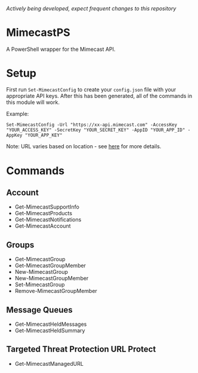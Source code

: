 ###### Actively being developed, expect frequent changes to this repository

# MimecastPS
A PowerShell wrapper for the Mimecast API.

# Setup
First run `Set-MimecastConfig` to create your `config.json` file with your appropriate API keys. After this has been generated, all of the commands in this module will work.

Example: 

`Set-MimecastConfig -Url "https://xx-api.mimecast.com" -AccessKey "YOUR_ACCESS_KEY" -SecretKey "YOUR_SECRET_KEY" -AppID "YOUR_APP_ID" -AppKey "YOUR_APP_KEY"`

Note: URL varies based on location - see [here](https://www.mimecast.com/tech-connect/documentation/api-overview/global-base-urls/) for more details.

# Commands
## Account
- Get-MimecastSupportInfo
- Get-MimecastProducts
- Get-MimecastNotifications
- Get-MimecastAccount
## Groups
- Get-MimecastGroup
- Get-MimecastGroupMember
- New-MimecastGroup
- New-MimecastGroupMember
- Set-MimecastGroup
- Remove-MimecastGroupMember
## Message Queues
- Get-MimecastHeldMessages
- Get-MimecastHeldSummary
## Targeted Threat Protection URL Protect
- Get-MimecastManagedURL
